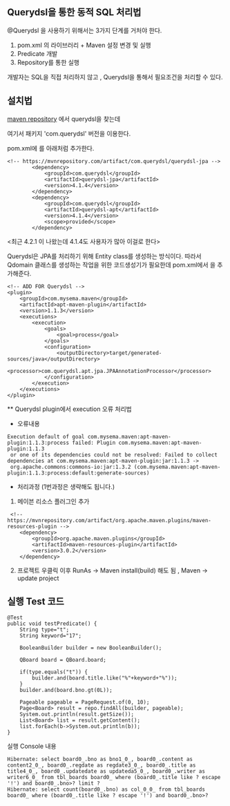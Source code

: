 ## Querydsl을 통한 동적 SQL 처리법

@Querydsl 을 사용하기 위해서는 3가지 단계를 거처야 한다.

1. pom.xml 의 라이브러리 + Maven 설정 변경 및 실행
2. Predicate 개발
3. Repository를 통한 실행

개발자는 SQL을 직접 처리하지 않고 , Querydsl을 통해서 필요조건을 처리할 수 있다.

## 설치법

[maven repository](https://mvnrepository.com/) 에서 querydsl을 찾는데

여기서 패키지 'com.querydsl' 버전을 이용한다.

pom.xml에 <dependency>를 아래처럼 추가한다.
~~~
<!-- https://mvnrepository.com/artifact/com.querydsl/querydsl-jpa -->
		<dependency>
		    <groupId>com.querydsl</groupId>
		    <artifactId>querydsl-jpa</artifactId>
		    <version>4.1.4</version>
		</dependency>
		<dependency>
		    <groupId>com.querydsl</groupId>
		    <artifactId>querydsl-apt</artifactId>
		    <version>4.1.4</version>
		    <scope>provided</scope>
		</dependency>
~~~
<최근 4.2.1 이 나왔는데 4.1.4도 사용자가 많아 이걸로 한다>

Querydsl은 JPA를 처리하기 위해 Entity class를 생성하는 방식이다.
따라서 Qdomain 클래스를 생성하는 작업을 위한 코드생성기가 필요한데
pom.xml에서 <plugin>을 추가해준다.
~~~
<!-- ADD FOR Querydsl -->
<plugin>
	<groupId>com.mysema.maven</groupId>
	<artifactId>apt-maven-plugin</artifactId>
	<version>1.1.3</version>
	<executions>
		<execution>
			<goals>
				<goal>process</goal>
			</goals>
			<configuration>
				<outputDirectory>target/generated-sources/java</outputDirectory>	
				<processor>com.querydsl.apt.jpa.JPAAnnotationProcessor</processor>	
			</configuration>
		</execution>
	</executions>
</plugin>
~~~

** Querydsl plugin에서 execution 오류 처리법

- 오류내용 
~~~
Execution default of goal com.mysema.maven:apt-maven-plugin:1.1.3:process failed: Plugin com.mysema.maven:apt-maven-plugin:1.1.3 
 or one of its dependencies could not be resolved: Failed to collect dependencies at com.mysema.maven:apt-maven-plugin:jar:1.1.3 -> 
 org.apache.commons:commons-io:jar:1.3.2 (com.mysema.maven:apt-maven-plugin:1.1.3:process:default:generate-sources) 
~~~
- 처리과정
(1번과정은 생략해도 됩니다.)
1. 메이븐 리소스 플러그인 <dependency> 추가
~~~
 <!-- https://mvnrepository.com/artifact/org.apache.maven.plugins/maven-resources-plugin -->
	<dependency>
	    <groupId>org.apache.maven.plugins</groupId>
	    <artifactId>maven-resources-plugin</artifactId>
	    <version>3.0.2</version>
	</dependency>
~~~
2. 프로젝트 우클릭 이후 RunAs -> Maven install(build) 해도 됨 , Maven -> update project

## 실행 Test 코드
~~~
@Test
public void testPredicate() {
	String type="t";
	String keyword="17";

	BooleanBuilder builder = new BooleanBuilder();

	QBoard board = QBoard.board;

	if(type.equals("t")) {
		builder.and(board.title.like("%"+keyword+"%"));
	}
	builder.and(board.bno.gt(0L));

	Pageable pageable = PageRequest.of(0, 10);
	Page<Board> result = repo.findAll(builder, pageable);
	System.out.println(result.getSize());
	List<Board> list = result.getContent();
	list.forEach(b->System.out.println(b));
}
~~~

실행 Console 내용
~~~
Hibernate: select board0_.bno as bno1_0_, board0_.content as content2_0_, board0_.regdate as regdate3_0_, board0_.title as title4_0_, board0_.updatedate as updateda5_0_, board0_.writer as writer6_0_ from tbl_boards board0_ where (board0_.title like ? escape '!') and board0_.bno>? limit ?
Hibernate: select count(board0_.bno) as col_0_0_ from tbl_boards board0_ where (board0_.title like ? escape '!') and board0_.bno>?
~~~
